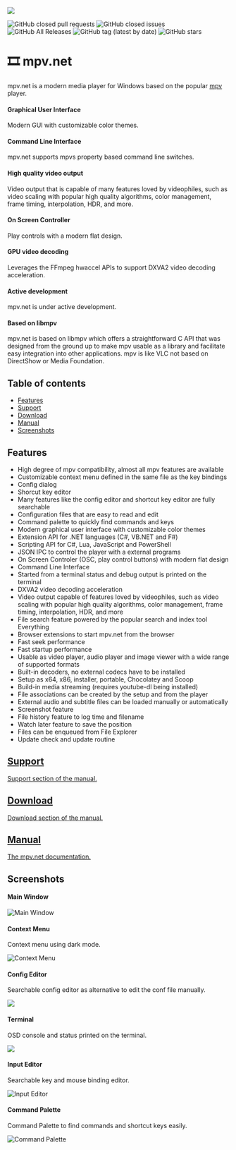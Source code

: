 
![](https://raw.githubusercontent.com/stax76/mpv.net/master/img/mpvnet.png)

![GitHub closed pull requests](https://img.shields.io/github/issues-pr-closed/stax76/mpv.net) ![GitHub closed issues](https://img.shields.io/github/issues-closed/stax76/mpv.net) ![GitHub All Releases](https://img.shields.io/github/downloads/stax76/mpv.net/total) ![GitHub tag (latest by date)](https://img.shields.io/github/tag-date/stax76/mpv.net) ![GitHub stars](https://img.shields.io/github/stars/stax76/mpv.net)

🎞 mpv.net
==========

mpv.net is a modern media player for Windows based on the popular [mpv](https://mpv.io) player.


#### Graphical User Interface

Modern GUI with customizable color themes.


#### Command Line Interface

mpv.net supports mpvs property based command line switches.


#### High quality video output

Video output that is capable of many features loved by videophiles, such as video scaling with popular high quality algorithms, color management, frame timing, interpolation, HDR, and more.


#### On Screen Controller

Play controls with a modern flat design.


#### GPU video decoding

Leverages the FFmpeg hwaccel APIs to support DXVA2 video decoding acceleration.


#### Active development

mpv.net is under active development.


#### Based on libmpv

mpv.net is based on libmpv which offers a straightforward C API that was designed from the ground up to make mpv usable as a library and facilitate easy integration into other applications. mpv is like VLC not based on DirectShow or Media Foundation. 


Table of contents
-----------------

- [Features](#features)
- [Support](#support)
- [Download](#download)
- [Manual](#manual)
- [Screenshots](#screenshots)


Features
--------

- High degree of mpv compatibility, almost all mpv features are available
- Customizable context menu defined in the same file as the key bindings
- Config dialog
- Shorcut key editor
- Many features like the config editor and shortcut key editor are fully searchable
- Configuration files that are easy to read and edit
- Command palette to quickly find commands and keys
- Modern graphical user interface with customizable color themes
- Extension API for .NET languages (C#, VB.NET and F#)
- Scripting API for C#, Lua, JavaScript and PowerShell
- JSON IPC to control the player with a external programs
- On Screen Controler (OSC, play control buttons) with modern flat design
- Command Line Interface
- Started from a terminal status and debug output is printed on the terminal
- DXVA2 video decoding acceleration
- Video output capable of features loved by videophiles, such as video scaling with popular high quality algorithms, color management, frame timing, interpolation, HDR, and more
- File search feature powered by the popular search and index tool Everything
- Browser extensions to start mpv.net from the browser
- Fast seek performance
- Fast startup performance
- Usable as video player, audio player and image viewer with a wide range of supported formats
- Built-in decoders, no external codecs have to be installed
- Setup as x64, x86, installer, portable, Chocolatey and Scoop
- Build-in media streaming (requires youtube-dl being installed)
- File associations can be created by the setup and from the player
- External audio and subtitle files can be loaded manually or automatically
- Screenshot feature
- File history feature to log time and filename
- Watch later feature to save the position
- Files can be enqueued from File Explorer
- Update check and update routine


## [Support](Manual.md#support)

[Support section of the manual.](Manual.md#support)


## [Download](Manual.md#download)

[Download section of the manual.](Manual.md#download)


## [Manual](Manual.md)

[The mpv.net documentation.](Manual.md)


Screenshots
-----------

#### Main Window

![Main Window](https://raw.githubusercontent.com/stax76/mpv.net/master/img/Main.png)


#### Context Menu

Context menu using dark mode.

![Context Menu](https://raw.githubusercontent.com/stax76/mpv.net/master/img/Menu.png)


#### Config Editor

Searchable config editor as alternative to edit the conf file manually.

![](https://raw.githubusercontent.com/stax76/mpv.net/master/img/ConfEditor.png)


#### Terminal

OSD console and status printed on the terminal.

![](https://raw.githubusercontent.com/stax76/mpv.net/master/img/Terminal.png)


#### Input Editor

Searchable key and mouse binding editor.

![Input Editor](https://raw.githubusercontent.com/stax76/mpv.net/master/img/InputEditor.png)


#### Command Palette

Command Palette to find commands and shortcut keys easily.

![Command Palette](https://raw.githubusercontent.com/stax76/mpv.net/master/img/CommandPalette.png)
